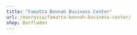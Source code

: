 ```yaml
---
title: "Famatta Bonnah Business Center"
url: /monrovia/famatta-bonnah-business-center/
shop: Dorfladen
---
```

